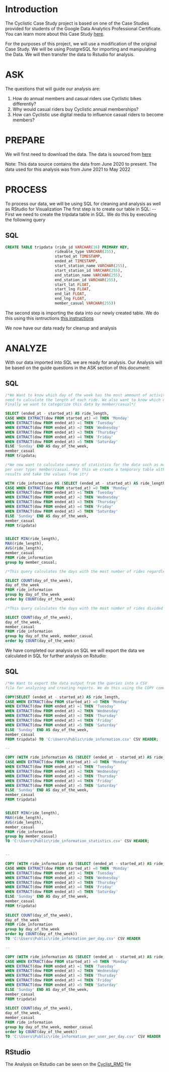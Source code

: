 # Introduction
The Cyclistic Case Study project is based on one of the Case Studies provided for students of the Google Data Analytics Professional Certificate. 
You can learn more about this Case Study [here](Cycyclistic_Case_Study/Cyclistic_Case_Study.pdf).

For the purposes of this project, we will use a modification of the original Case Study. We will be using PostgreSQL for importing and manipulating the Data. 
We will then transfer the data to Rstudio for analysis.

# ASK
The questions that will guide our analysis are:
1. How do annual members and casual riders use Cyclistic bikes differently?
2. Why would casual riders buy Cyclistic annual memberships?
3. How can Cyclistic use digital media to influence casual riders to become members?

# PREPARE
We will first need to download the data. The data is sourced from [here](https://divvy-tripdata.s3.amazonaws.com/index.html)

Note:  This data source contains the data from June 2020 to present. The data used for this analysis was from June 2021 to May 2022

# PROCESS
To process our data, we will be using SQL for cleaning and analysis as well as RStudio for Visualization
The first step is to create our table in SQL:
--First we need to create the tripdata table in SQL. We do this by executing the following query

## SQL
```sql
CREATE TABLE tripdata (ride_id VARCHAR(16) PRIMARY KEY,
                      rideable_type VARCHAR(255),
                      started_at TIMESTAMP,
                      ended_at TIMESTAMP,
                      start_station_name VARCHAR(255),
                      start_station_id VARCHAR(255),
                      end_station_name VARCHAR(255),
                      end_station_id VARCHAR(255),
                      start_lat FLOAT,
                      start_lng FLOAT,
                      end_lat FLOAT,
                      end_lng FLOAT,
                      member_casual VARCHAR(255))
```                     

The second step is importing the data into our newly created table. We do this using this isntructions
[this instructions](https://www.postgresqltutorial.com/postgresql-tutorial/import-csv-file-into-posgresql-table/)

We now have our data ready for cleanup and analysis

# ANALYZE
With our data imported into SQL we are ready for analysis. Our Analysis will be based on the guide questions in the ASK section of this document:

## SQL
```sql
/*We Want to know which day of the week has the most ammount of activity with usage. For that we will
need to calculate the length of each ride. We also want to know which day of the week has the most usage
Finally we want to categorize this data by member/casual*/  

SELECT (ended_at - started_at) AS ride_length,
CASE WHEN EXTRACT(dow FROM started_at) =0 THEN 'Monday'
WHEN EXTRACT(dow FROM ended_at) =1 THEN 'Tuesday'
WHEN EXTRACT(dow FROM ended_at) =2 THEN 'Wednesday'
WHEN EXTRACT(dow FROM ended_at) =3 THEN 'Thursday'
WHEN EXTRACT(dow FROM ended_at) =4 THEN 'Friday'
WHEN EXTRACT(dow FROM ended_at) =5 THEN 'Saturday'
ELSE 'Sunday' END AS day_of_the_week,
member_casual
FROM tripdata;

/*We now want to calculate sumary of statistics for the data such as max,minimum,mean values 
per user type: member/casual. For this we create a temporary table with the previous query 
results and take the values from it*/  

WITH ride_information AS (SELECT (ended_at - started_at) AS ride_length,
CASE WHEN EXTRACT(dow FROM started_at) =0 THEN 'Monday'
WHEN EXTRACT(dow FROM ended_at) =1 THEN 'Tuesday'
WHEN EXTRACT(dow FROM ended_at) =2 THEN 'Wednesday'
WHEN EXTRACT(dow FROM ended_at) =3 THEN 'Thursday'
WHEN EXTRACT(dow FROM ended_at) =4 THEN 'Friday'
WHEN EXTRACT(dow FROM ended_at) =5 THEN 'Saturday'
ELSE 'Sunday' END AS day_of_the_week,
member_casual
FROM tripdata)


SELECT MIN(ride_length),
MAX(ride_length), 
AVG(ride_length), 
member_casual 
FROM ride_information 
group by member_casual;

/*This query calculates the days with the most number of rides regardless of the user type*/  

SELECT COUNT(day_of_the_week),
day_of_the_week
FROM ride_information 
group by day_of_the_week
order by COUNT(day_of_the_week)

/*This query calculates the days with the most number of rides divided by user type: member/casual*/  

SELECT COUNT(day_of_the_week),
day_of_the_week,
member_casual 
FROM ride_information 
group by day_of_the_week, member_casual
order by COUNT(day_of_the_week)
```

We have completed our analysis on SQL we will export the data we calculated in SQL for further analysis on Rstudio:

## SQL
```sql
/*We Want to export the data output from the queries into a CSV 
file for analyzing and creating reports. We do this using the COPY command.*/  

COPY(SELECT (ended_at - started_at) AS ride_length,
CASE WHEN EXTRACT(dow FROM started_at) =0 THEN 'Monday'
WHEN EXTRACT(dow FROM ended_at) =1 THEN 'Tuesday'
WHEN EXTRACT(dow FROM ended_at) =2 THEN 'Wednesday'
WHEN EXTRACT(dow FROM ended_at) =3 THEN 'Thursday'
WHEN EXTRACT(dow FROM ended_at) =4 THEN 'Friday'
WHEN EXTRACT(dow FROM ended_at) =5 THEN 'Saturday'
ELSE 'Sunday' END AS day_of_the_week,
member_casual
FROM tripdata) TO 'C:\Users\Public\ride_information.csv' CSV HEADER;

--

COPY (WITH ride_information AS (SELECT (ended_at - started_at) AS ride_length,
CASE WHEN EXTRACT(dow FROM started_at) =0 THEN 'Monday'
WHEN EXTRACT(dow FROM ended_at) =1 THEN 'Tuesday'
WHEN EXTRACT(dow FROM ended_at) =2 THEN 'Wednesday'
WHEN EXTRACT(dow FROM ended_at) =3 THEN 'Thursday'
WHEN EXTRACT(dow FROM ended_at) =4 THEN 'Friday'
WHEN EXTRACT(dow FROM ended_at) =5 THEN 'Saturday'
ELSE 'Sunday' END AS day_of_the_week,
member_casual
FROM tripdata)


SELECT MIN(ride_length),
MAX(ride_length), 
AVG(ride_length), 
member_casual 
FROM ride_information 
group by member_casual) 
TO 'C:\Users\Public\ride_information_statistics.csv' CSV HEADER;


--

COPY (WITH ride_information AS (SELECT (ended_at - started_at) AS ride_length,
CASE WHEN EXTRACT(dow FROM started_at) =0 THEN 'Monday'
WHEN EXTRACT(dow FROM ended_at) =1 THEN 'Tuesday'
WHEN EXTRACT(dow FROM ended_at) =2 THEN 'Wednesday'
WHEN EXTRACT(dow FROM ended_at) =3 THEN 'Thursday'
WHEN EXTRACT(dow FROM ended_at) =4 THEN 'Friday'
WHEN EXTRACT(dow FROM ended_at) =5 THEN 'Saturday'
ELSE 'Sunday' END AS day_of_the_week,
member_casual
FROM tripdata)
      
SELECT COUNT(day_of_the_week),
day_of_the_week
FROM ride_information 
group by day_of_the_week
order by COUNT(day_of_the_week))
TO 'C:\Users\Public\ride_information_per_day.csv' CSV HEADER

--

COPY (WITH ride_information AS (SELECT (ended_at - started_at) AS ride_length,
CASE WHEN EXTRACT(dow FROM started_at) =0 THEN 'Monday'
WHEN EXTRACT(dow FROM ended_at) =1 THEN 'Tuesday'
WHEN EXTRACT(dow FROM ended_at) =2 THEN 'Wednesday'
WHEN EXTRACT(dow FROM ended_at) =3 THEN 'Thursday'
WHEN EXTRACT(dow FROM ended_at) =4 THEN 'Friday'
WHEN EXTRACT(dow FROM ended_at) =5 THEN 'Saturday'
ELSE 'Sunday' END AS day_of_the_week,
member_casual
FROM tripdata)
      
SELECT COUNT(day_of_the_week),
day_of_the_week,
member_casual 
FROM ride_information 
group by day_of_the_week, member_casual
order by COUNT(day_of_the_week))
TO 'C:\Users\Public\ride_information_per_user_per_day.csv' CSV HEADER

```
## RStudio
The Analysis on Rstudio can be seen on the [Cyclist_RMD](RStudio/Cyclist_RMD.pdf) file


